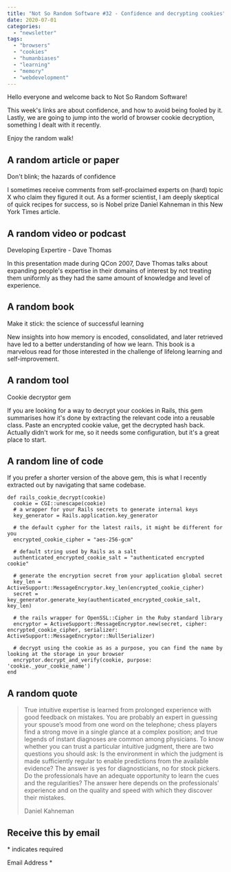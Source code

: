 ```yaml
---
title: "Not So Random Software #32 - Confidence and decrypting cookies"
date: 2020-07-01
categories: 
  - "newsletter"
tags: 
  - "browsers"
  - "cookies"
  - "humanbiases"
  - "learning"
  - "memory"
  - "webdevelopment"
---
```


Hello everyone and welcome back to Not So Random Software!

This week's links are about confidence, and how to avoid being fooled by it. Lastly, we are going to jump into the world of browser cookie decryption, something I dealt with it recently.

Enjoy the random walk!

## A random article or paper

Don't blink; the hazards of confidence

I sometimes receive comments from self-proclaimed experts on (hard) topic X who claim they figured it out. As a former scientist, I am deeply skeptical of quick recipes for success, so is Nobel prize Daniel Kahneman in this New York Times article.

## A random video or podcast

Developing Expertire - Dave Thomas

In this presentation made during QCon 2007, Dave Thomas talks about expanding people's expertise in their domains of interest by not treating them uniformly as they had the same amount of knowledge and level of experience.

## A random book

Make it stick: the science of successful learning

New insights into how memory is encoded, consolidated, and later retrieved have led to a better understanding of how we learn. This book is a marvelous read for those interested in the challenge of lifelong learning and self-improvement.

## A random tool

Cookie decryptor gem

If you are looking for a way to decrypt your cookies in Rails, this gem summarises how it's done by extracting the relevant code into a reusable class. Paste an encrypted cookie value, get the decrypted hash back. Actually didn't work for me, so it needs some configuration, but it's a great place to start.

## A random line of code

If you prefer a shorter version of the above gem, this is what I recently extracted out by navigating that same codebase.

```
def rails_cookie_decrypt(cookie)
  cookie = CGI::unescape(cookie)
  # a wrapper for your Rails secrets to generate internal keys
  key_generator = Rails.application.key_generator

  # the default cypher for the latest rails, it might be different for you
  encrypted_cookie_cipher = "aes-256-gcm"

  # default string used by Rails as a salt
  authenticated_encrypted_cookie_salt = "authenticated encrypted cookie"

  # generate the encryption secret from your application global secret
  key_len = ActiveSupport::MessageEncryptor.key_len(encrypted_cookie_cipher)
  secret = key_generator.generate_key(authenticated_encrypted_cookie_salt, key_len)

  # the rails wrapper for OpenSSL::Cipher in the Ruby standard library
  encryptor = ActiveSupport::MessageEncryptor.new(secret, cipher: encrypted_cookie_cipher, serializer: ActiveSupport::MessageEncryptor::NullSerializer)

  # decrypt using the cookie as as a purpose, you can find the name by looking at the storage in your browser
  encryptor.decrypt_and_verify(cookie, purpose: 'cookie._your_cookie_name')
end
```

## A random quote

> True intuitive expertise is learned from prolonged experience with good feedback on mistakes. You are probably an expert in guessing your spouse’s mood from one word on the telephone; chess players find a strong move in a single glance at a complex position; and true legends of instant diagnoses are common among physicians. To know whether you can trust a particular intuitive judgment, there are two questions you should ask: Is the environment in which the judgment is made sufficiently regular to enable predictions from the available evidence? The answer is yes for diagnosticians, no for stock pickers. Do the professionals have an adequate opportunity to learn the cues and the regularities? The answer here depends on the professionals’ experience and on the quality and speed with which they discover their mistakes.
> 
> Daniel Kahneman

## Receive this by email

\* indicates required

Email Address \*  
  

<script type="text/javascript" src="//s3.amazonaws.com/downloads.mailchimp.com/js/mc-validate.js"></script>

<script type="text/javascript">(function($) {window.fnames = new Array(); window.ftypes = new Array();fnames[0]='EMAIL';ftypes[0]='email';fnames[1]='FNAME';ftypes[1]='text';fnames[2]='LNAME';ftypes[2]='text';fnames[3]='ADDRESS';ftypes[3]='address';fnames[4]='PHONE';ftypes[4]='phone';fnames[5]='BIRTHDAY';ftypes[5]='birthday';}(jQuery));var $mcj = jQuery.noConflict(true);</script>
